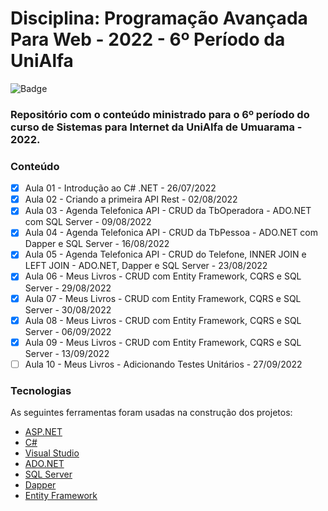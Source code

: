 # Disciplina: Programação Avançada Para Web - 2022 - 6º Período da UniAlfa

![Badge](https://img.shields.io/badge/Marcos%20Dias%20Vendramini-ASP.NET%20C%23-red)

### Repositório com o conteúdo ministrado para o 6º período do curso de Sistemas para Internet da UniAlfa de Umuarama - 2022.

### Conteúdo

- [x] Aula 01 - Introdução ao C# .NET - 26/07/2022
- [x] Aula 02 - Criando a primeira API Rest - 02/08/2022
- [x] Aula 03 - Agenda Telefonica API - CRUD da TbOperadora - ADO.NET com SQL Server - 09/08/2022
- [x] Aula 04 - Agenda Telefonica API - CRUD da TbPessoa - ADO.NET com Dapper e SQL Server - 16/08/2022
- [x] Aula 05 - Agenda Telefonica API - CRUD do Telefone, INNER JOIN e LEFT JOIN - ADO.NET, Dapper e SQL Server - 23/08/2022
- [x] Aula 06 - Meus Livros - CRUD com Entity Framework, CQRS e SQL Server - 29/08/2022
- [x] Aula 07 - Meus Livros - CRUD com Entity Framework, CQRS e SQL Server - 30/08/2022
- [x] Aula 08 - Meus Livros - CRUD com Entity Framework, CQRS e SQL Server - 06/09/2022
- [x] Aula 09 - Meus Livros - CRUD com Entity Framework, CQRS e SQL Server - 13/09/2022
- [ ] Aula 10 - Meus Livros - Adicionando Testes Unitários - 27/09/2022

### Tecnologias

As seguintes ferramentas foram usadas na construção dos projetos:

- [ASP.NET](https://dotnet.microsoft.com/apps/aspnet)
- [C#](https://docs.microsoft.com/pt-br/dotnet/csharp/)
- [Visual Studio](https://visualstudio.microsoft.com/pt-br/)
- [ADO.NET](https://docs.microsoft.com/pt-br/dotnet/framework/data/adonet/)
- [SQL Server](https://www.microsoft.com/pt-br/sql-server/sql-server-downloads)
- [Dapper](https://github.com/DapperLib/Dapper)
- [Entity Framework](https://docs.microsoft.com/pt-br/ef/)
